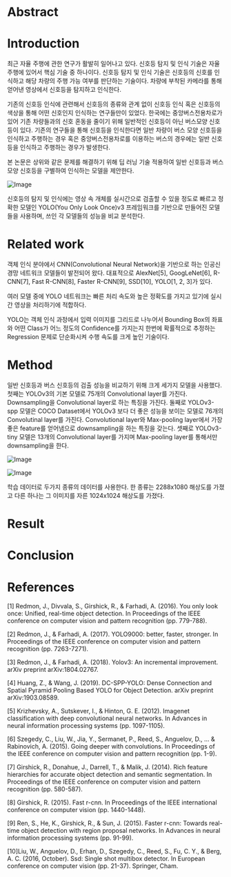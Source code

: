 # Abstract

# Introduction

최근 자율 주행에 관한 연구가 활발히 일어나고 있다. 신호등 탐지 및 인식 기술은 자율 주행에 있어서 핵심 기술 중 하나이다. 신호등 탐지 및 인식 기술은 신호등의 신호를 인식하고 해당 차량의 주행 가능 여부를 판단하는 기술이다. 차량에 부착된 카메라를 통해 얻어낸 영상에서 신호등을 탐지하고 인식한다. 

기존의 신호등 인식에 관련해서 신호등의 종류와 관계 없이 신호등 인식 혹은 신호등의 색상을 통해 어떤 신호인지 인식하는 연구들만이 있었다. 한국에는 중앙버스전용차로가 있어 기존 차량들과의 신호 혼동을 줄이기 위해 일반적인 신호등이 아닌 버스모양 신호등이 있다. 기존의 연구들을 통해 신호등을 인식한다면 일반 차량이 버스 모양 신호등을 인식하고 주행하는 경우 혹은 중앙버스전용차로를 이용하는 버스의 경우에는 일반 신호등을 인식하고 주행하는 경우가 발생한다.

본 논문은 상위와 같은 문제를 해결하기 위해 딥 러닝 기술 적용하여 일반 신호등과 버스 모양 신호등을 구별하여 인식하는 모델을 제안한다. 

![Image](https://i.imgur.com/srwQ083.png)

신호등의 탐지 및 인식에는 영상 속 개체를 실시간으로 검출할 수 있을 정도로 빠르고 정확한 모델인 YOLO(You Only Look Once)v3 프레임워크를 기반으로 만들어진 모델들을 사용하며, 쓰인 각 모델들의 성능을 비교 분석한다.

# Related work

객체 인식 분야에서 CNN(Convolutional Neural Network)을 기반으로 하는 인공신경망 네트워크 모델들이 발전되어 왔다. 대표적으로 AlexNet[5], GoogLeNet[6], R-CNN[7], Fast R-CNN[8], Faster R-CNN[9], SSD[10], YOLO[1, 2, 3]가 있다.

여러 모델 중에 YOLO 네트워크는 빠른 처리 속도와 높은 정확도를 가지고 있기에 실시간 영상을 처리하기에 적합하다.

YOLO는 객체 인식 과정에서 입력 이미지를 그리드로 나누어서 Bounding Box의 좌표와 어떤 Class가 어느 정도의 Confidence를 가지는지 한번에 확률적으로 추정하는 Regression 문제로 단순화시켜 수행 속도를 크게 높인 기술이다.

# Method

일반 신호등과 버스 신호등의 검출 성능을 비교하기 위해 크게 세가지 모델을 사용했다. 첫째는 YOLOv3의 기본 모델로 75개의 Convolutional layer를 가진다. Downsampling을 Convolutional layer로 하는 특징을 가진다.
둘째로 YOLOv3-spp 모델은 COCO Dataset에서 YOLOv3 보다 더 좋은 성능을 보이는 모델로 76개의 Convolutinal layer를 가진다. Convolutional layer와 Max-pooling layer에서 가장 좋은 feature를 얻어냄으로 downsampling을 하는 특징을 갖는다.
셋째로 YOLOv3-tiny 모델은 13개의 Convolutional layer를 가지며 Max-pooling layer를 통해서만 downsampling을 한다.

![Image](https://i.imgur.com/XGAJkji.png)

![Image](https://i.imgur.com/P1LnhoM.png)

학습 데이터로 두가지 종류의 데이터를 사용한다. 한 종류는 2288x1080 해상도를 가졌고 다른 하나는 그 이미지를 자른 1024x1024 해상도를 가졌다.

# Result


# Conclusion


# References
[1] Redmon, J., Divvala, S., Girshick, R., & Farhadi, A. (2016). You only look once: Unified, real-time object detection. In Proceedings of the IEEE conference on computer vision and pattern recognition (pp. 779-788).

[2] Redmon, J., & Farhadi, A. (2017). YOLO9000: better, faster, stronger. In Proceedings of the IEEE conference on computer vision and pattern recognition (pp. 7263-7271).

[3] Redmon, J., & Farhadi, A. (2018). Yolov3: An incremental improvement. arXiv preprint arXiv:1804.02767.

[4] Huang, Z., & Wang, J. (2019). DC-SPP-YOLO: Dense Connection and Spatial Pyramid Pooling Based YOLO for Object Detection. arXiv preprint arXiv:1903.08589.

[5] Krizhevsky, A., Sutskever, I., & Hinton, G. E. (2012). Imagenet classification with deep convolutional neural networks. In Advances in neural information processing systems (pp. 1097-1105).

[6] Szegedy, C., Liu, W., Jia, Y., Sermanet, P., Reed, S., Anguelov, D., ... & Rabinovich, A. (2015). Going deeper with convolutions. In Proceedings of the IEEE conference on computer vision and pattern recognition (pp. 1-9).

[7] Girshick, R., Donahue, J., Darrell, T., & Malik, J. (2014). Rich feature hierarchies for accurate object detection and semantic segmentation. In Proceedings of the IEEE conference on computer vision and pattern recognition (pp. 580-587).

[8] Girshick, R. (2015). Fast r-cnn. In Proceedings of the IEEE international conference on computer vision (pp. 1440-1448).

[9] Ren, S., He, K., Girshick, R., & Sun, J. (2015). Faster r-cnn: Towards real-time object detection with region proposal networks. In Advances in neural information processing systems (pp. 91-99).

[10]Liu, W., Anguelov, D., Erhan, D., Szegedy, C., Reed, S., Fu, C. Y., & Berg, A. C. (2016, October). Ssd: Single shot multibox detector. In European conference on computer vision (pp. 21-37). Springer, Cham.
